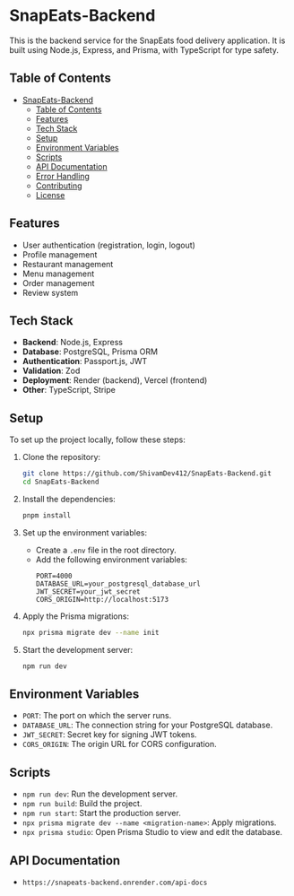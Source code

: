 # SnapEats-Backend

This is the backend service for the SnapEats food delivery application. It is built using Node.js, Express, and Prisma, with TypeScript for type safety.

## Table of Contents

- [SnapEats-Backend](#snapeats-backend)
  - [Table of Contents](#table-of-contents)
  - [Features](#features)
  - [Tech Stack](#tech-stack)
  - [Setup](#setup)
  - [Environment Variables](#environment-variables)
  - [Scripts](#scripts)
  - [API Documentation](#api-documentation)
  - [Error Handling](#error-handling)
  - [Contributing](#contributing)
  - [License](#license)

## Features

- User authentication (registration, login, logout)
- Profile management
- Restaurant management
- Menu management
- Order management
- Review system

## Tech Stack

- **Backend**: Node.js, Express
- **Database**: PostgreSQL, Prisma ORM
- **Authentication**: Passport.js, JWT
- **Validation**: Zod
- **Deployment**: Render (backend), Vercel (frontend)
- **Other**: TypeScript, Stripe

## Setup

To set up the project locally, follow these steps:

1. Clone the repository:
    ```sh
    git clone https://github.com/ShivamDev412/SnapEats-Backend.git
    cd SnapEats-Backend
    ```

2. Install the dependencies:
    ```sh
    pnpm install
    ```

3. Set up the environment variables:
    - Create a `.env` file in the root directory.
    - Add the following environment variables:
        ```env
        PORT=4000
        DATABASE_URL=your_postgresql_database_url
        JWT_SECRET=your_jwt_secret
        CORS_ORIGIN=http://localhost:5173
        ```

4. Apply the Prisma migrations:
    ```sh
    npx prisma migrate dev --name init
    ```

5. Start the development server:
    ```sh
    npm run dev
    ```
## Environment Variables

- `PORT`: The port on which the server runs.
- `DATABASE_URL`: The connection string for your PostgreSQL database.
- `JWT_SECRET`: Secret key for signing JWT tokens.
- `CORS_ORIGIN`: The origin URL for CORS configuration.

## Scripts

- `npm run dev`: Run the development server.
- `npm run build`: Build the project.
- `npm run start`: Start the production server.
- `npx prisma migrate dev --name <migration-name>`: Apply migrations.
- `npx prisma studio`: Open Prisma Studio to view and edit the database.

## API Documentation

- `https://snapeats-backend.onrender.com/api-docs`
